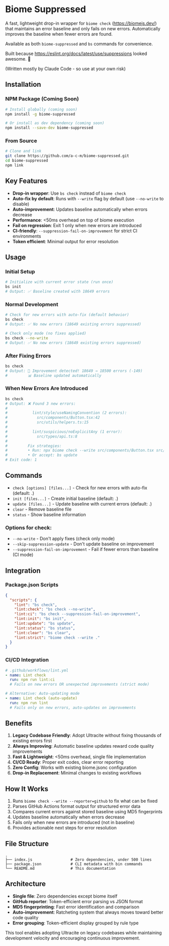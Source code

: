 # Biome Suppressed

A fast, lightweight drop-in wrapper for `biome check` (https://biomejs.dev/) that maintains an error baseline and only fails on new errors. Automatically improves the baseline when fewer errors are found.

Available as both `biome-suppressed` and `bs` commands for convenience.

Built because https://eslint.org/docs/latest/use/suppressions looked awesome. 🚀

(Written mostly by Claude Code - so use at your own risk)

## Installation

### NPM Package (Coming Soon)
```bash
# Install globally (coming soon)
npm install -g biome-suppressed

# Or install as dev dependency (coming soon)
npm install --save-dev biome-suppressed
```

### From Source
```bash
# Clone and link
git clone https://github.com/a-c-m/biome-suppressed.git
cd biome-suppressed
npm link
```

## Key Features

- **Drop-in wrapper**: Use `bs check` instead of `biome check`
- **Auto-fix by default**: Runs with `--write` flag by default (use `--no-write` to disable)
- **Auto-improvement**: Updates baseline automatically when errors decrease
- **Performance**: <50ms overhead on top of biome execution
- **Fail on regression**: Exit 1 only when new errors are introduced
- **CI-friendly**: `--suppression-fail-on-improvement` for strict CI environments
- **Token efficient**: Minimal output for error resolution

## Usage

### Initial Setup
```bash
# Initialize with current error state (run once)
bs init
# Output: ✅ Baseline created with 18649 errors
```

### Normal Development
```bash
# Check for new errors with auto-fix (default behavior)
bs check
# Output: ✅ No new errors (18649 existing errors suppressed)

# Check only mode (no fixes applied)
bs check --no-write
# Output: ✅ No new errors (18649 existing errors suppressed)
```

### After Fixing Errors
```bash
bs check
# Output: 🎉 Improvement detected! 18649 → 18500 errors (-149)
#         📊 Baseline updated automatically
```

### When New Errors Are Introduced
```bash
bs check
# Output: ❌ Found 3 new errors:
#
#           lint/style/useNamingConvention (2 errors):
#             src/components/Button.tsx:42
#             src/utils/helpers.ts:15
#
#           lint/suspicious/noExplicitAny (1 error):
#             src/types/api.ts:8
#
#         Fix strategies:
#         • Run: npx biome check --write src/components/Button.tsx src/utils/helpers.ts src/types/api.ts
#         • Or accept: bs update
# Exit code: 1
```

## Commands

- `check [options] [files...]` - Check for new errors with auto-fix (default: .)
- `init [files...]` - Create initial baseline (default: .)
- `update [files...]` - Update baseline with current errors (default: .)
- `clear` - Remove baseline file
- `status` - Show baseline information

### Options for check:
- `--no-write` - Don't apply fixes (check only mode)
- `--skip-suppression-update` - Don't update baseline on improvement
- `--suppression-fail-on-improvement` - Fail if fewer errors than baseline (CI mode)

## Integration

### Package.json Scripts
```json
{
  "scripts": {
    "lint": "bs check",
    "lint:check": "bs check --no-write",
    "lint:ci": "bs check --suppression-fail-on-improvement",
    "lint:init": "bs init",
    "lint:update": "bs update",
    "lint:status": "bs status",
    "lint:clear": "bs clear",
    "lint:strict": "biome check --write ."
  }
}
```

### CI/CD Integration
```yaml
# .github/workflows/lint.yml
- name: Lint check
  run: npm run lint:ci
  # Fails on new errors OR unexpected improvements (strict mode)

# Alternative: Auto-updating mode
- name: Lint check (auto-update)
  run: npm run lint
  # Fails only on new errors, auto-updates on improvements
```

## Benefits

1. **Legacy Codebase Friendly**: Adopt Ultracite without fixing thousands of existing errors first
2. **Always Improving**: Automatic baseline updates reward code quality improvements
3. **Fast & Lightweight**: <50ms overhead, single file implementation
4. **CI/CD Ready**: Proper exit codes, clear error reporting
5. **Zero Config**: Works with existing biome.jsonc configuration
6. **Drop-in Replacement**: Minimal changes to existing workflows

## How It Works

1. Runs `biome check --write --reporter=github` to fix what can be fixed
2. Parses GitHub Actions format output for structured error data
3. Compares current errors against stored baseline using MD5 fingerprints
4. Updates baseline automatically when errors decrease
5. Fails only when new errors are introduced (not in baseline)
6. Provides actionable next steps for error resolution

## File Structure

```
.
├── index.js                 # Zero dependencies, under 500 lines
├── package.json             # CLI metadata with bin commands
└── README.md                # This documentation
```

## Architecture

- **Single file**: Zero dependencies except biome itself
- **GitHub reporter**: Token-efficient error parsing vs JSON format
- **MD5 fingerprinting**: Fast error identification and comparison
- **Auto-improvement**: Ratcheting system that always moves toward better code quality
- **Error grouping**: Token-efficient display grouped by rule type

This tool enables adopting Ultracite on legacy codebases while maintaining development velocity and encouraging continuous improvement.